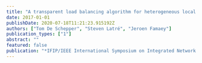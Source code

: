 ```yaml
---
title: "A transparent load balancing algorithm for heterogeneous local area networks"
date: 2017-01-01
publishDate: 2020-07-18T11:21:23.915192Z
authors: ["Tom De Schepper", "Steven Latré", "Jeroen Famaey"]
publication_types: ["1"]
abstract: ""
featured: false
publication: "*IFIP/IEEE International Symposium on Integrated Network Management*"
---
```


